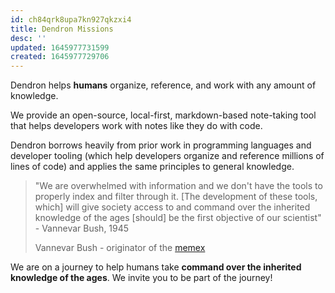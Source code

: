 ```yaml
---
id: ch84qrk8upa7kn927qkzxi4
title: Dendron Missions
desc: ''
updated: 1645977731599
created: 1645977729706
---
```



Dendron helps **humans** organize, reference, and work with any amount of knowledge.

We provide an open-source, local-first, markdown-based note-taking tool that helps developers work with notes like they do with code.

Dendron borrows heavily from prior work in programming languages and developer tooling (which help developers organize and reference millions of lines of code) and applies the same principles to general knowledge.

> "We are overwhelmed with information and we don't have the tools to properly index and filter through it. [The development of these tools, which] will give society access to and command over the inherited knowledge of the ages [should] be the first objective of our scientist" - Vannevar Bush, 1945
>
> Vannevar Bush - originator of the [memex](https://en.wikipedia.org/wiki/Memex)

We are on a journey to help humans take **command over the inherited knowledge of the ages**. We invite you to be part of the journey!